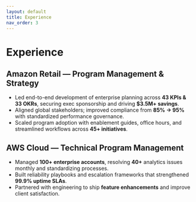 ```yaml
---
layout: default
title: Experience
nav_order: 3
---
```


# Experience

## Amazon Retail — Program Management & Strategy
- Led end-to-end development of enterprise planning across **43 KPIs & 33 OKRs**, securing exec sponsorship and driving **$3.5M+ savings**.
- Aligned global stakeholders; improved compliance from **85% → 95%** with standardized performance governance.
- Scaled program adoption with enablement guides, office hours, and streamlined workflows across **45+ initiatives**.

## AWS Cloud — Technical Program Management
- Managed **100+ enterprise accounts**, resolving **40+** analytics issues monthly and standardizing processes.
- Built reliability playbooks and escalation frameworks that strengthened **99.9% uptime SLAs**.
- Partnered with engineering to ship **feature enhancements** and improve client satisfaction.
